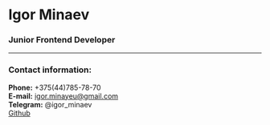 # Igor Minaev
### Junior Frontend Developer

---

### Contact information:

**Phone:** +375(44)785-78-70<br>
**E-mail:** igor.minayeu@gmail.com<br>
**Telegram:** @igor_minaev<br>
[Github](https://github.com/igor-minaev)<br>
